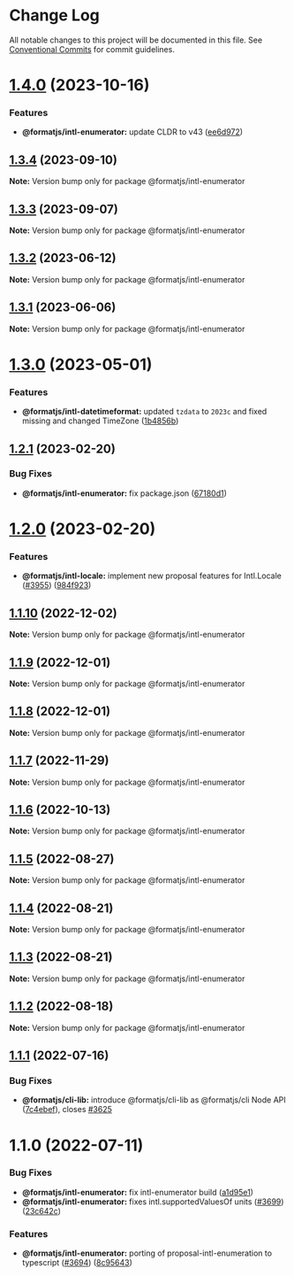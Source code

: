 # Change Log

All notable changes to this project will be documented in this file.
See [Conventional Commits](https://conventionalcommits.org) for commit guidelines.

# [1.4.0](https://github.com/formatjs/formatjs/compare/@formatjs/intl-enumerator@1.3.4...@formatjs/intl-enumerator@1.4.0) (2023-10-16)

### Features

* **@formatjs/intl-enumerator:** update CLDR to v43 ([ee6d972](https://github.com/formatjs/formatjs/commit/ee6d972365b73b6fbfc312defb05a853eb51e5f0))

## [1.3.4](https://github.com/formatjs/formatjs/compare/@formatjs/intl-enumerator@1.3.3...@formatjs/intl-enumerator@1.3.4) (2023-09-10)

**Note:** Version bump only for package @formatjs/intl-enumerator

## [1.3.3](https://github.com/formatjs/formatjs/compare/@formatjs/intl-enumerator@1.3.2...@formatjs/intl-enumerator@1.3.3) (2023-09-07)

**Note:** Version bump only for package @formatjs/intl-enumerator

## [1.3.2](https://github.com/formatjs/formatjs/compare/@formatjs/intl-enumerator@1.3.1...@formatjs/intl-enumerator@1.3.2) (2023-06-12)

**Note:** Version bump only for package @formatjs/intl-enumerator

## [1.3.1](https://github.com/formatjs/formatjs/compare/@formatjs/intl-enumerator@1.3.0...@formatjs/intl-enumerator@1.3.1) (2023-06-06)

**Note:** Version bump only for package @formatjs/intl-enumerator

# [1.3.0](https://github.com/formatjs/formatjs/compare/@formatjs/intl-enumerator@1.2.1...@formatjs/intl-enumerator@1.3.0) (2023-05-01)

### Features

* **@formatjs/intl-datetimeformat:** updated `tzdata` to `2023c` and fixed missing and changed TimeZone ([1b4856b](https://github.com/formatjs/formatjs/commit/1b4856b11c32c6ac99aa8795ee487c92b4d9d9c9))

## [1.2.1](https://github.com/formatjs/formatjs/compare/@formatjs/intl-enumerator@1.2.0...@formatjs/intl-enumerator@1.2.1) (2023-02-20)

### Bug Fixes

* **@formatjs/intl-enumerator:** fix package.json ([67180d1](https://github.com/formatjs/formatjs/commit/67180d11f09c62005b1fd1f6b3d59f3af005a785))

# [1.2.0](https://github.com/formatjs/formatjs/compare/@formatjs/intl-enumerator@1.1.10...@formatjs/intl-enumerator@1.2.0) (2023-02-20)

### Features

* **@formatjs/intl-locale:** implement new proposal features for Intl.Locale ([#3955](https://github.com/formatjs/formatjs/issues/3955)) ([984f923](https://github.com/formatjs/formatjs/commit/984f923f298c578d7c138ca5ad9f12965d73a7d0))

## [1.1.10](https://github.com/formatjs/formatjs/compare/@formatjs/intl-enumerator@1.1.9...@formatjs/intl-enumerator@1.1.10) (2022-12-02)

**Note:** Version bump only for package @formatjs/intl-enumerator

## [1.1.9](https://github.com/formatjs/formatjs/compare/@formatjs/intl-enumerator@1.1.7...@formatjs/intl-enumerator@1.1.9) (2022-12-01)

**Note:** Version bump only for package @formatjs/intl-enumerator

## [1.1.8](https://github.com/formatjs/formatjs/compare/@formatjs/intl-enumerator@1.1.7...@formatjs/intl-enumerator@1.1.8) (2022-12-01)

**Note:** Version bump only for package @formatjs/intl-enumerator

## [1.1.7](https://github.com/formatjs/formatjs/compare/@formatjs/intl-enumerator@1.1.6...@formatjs/intl-enumerator@1.1.7) (2022-11-29)

**Note:** Version bump only for package @formatjs/intl-enumerator

## [1.1.6](https://github.com/formatjs/formatjs/compare/@formatjs/intl-enumerator@1.1.5...@formatjs/intl-enumerator@1.1.6) (2022-10-13)

**Note:** Version bump only for package @formatjs/intl-enumerator

## [1.1.5](https://github.com/formatjs/formatjs/compare/@formatjs/intl-enumerator@1.1.4...@formatjs/intl-enumerator@1.1.5) (2022-08-27)

**Note:** Version bump only for package @formatjs/intl-enumerator

## [1.1.4](https://github.com/formatjs/formatjs/compare/@formatjs/intl-enumerator@1.1.3...@formatjs/intl-enumerator@1.1.4) (2022-08-21)

**Note:** Version bump only for package @formatjs/intl-enumerator

## [1.1.3](https://github.com/formatjs/formatjs/compare/@formatjs/intl-enumerator@1.1.2...@formatjs/intl-enumerator@1.1.3) (2022-08-21)

**Note:** Version bump only for package @formatjs/intl-enumerator

## [1.1.2](https://github.com/formatjs/formatjs/compare/@formatjs/intl-enumerator@1.1.1...@formatjs/intl-enumerator@1.1.2) (2022-08-18)

**Note:** Version bump only for package @formatjs/intl-enumerator

## [1.1.1](https://github.com/formatjs/formatjs/compare/@formatjs/intl-enumerator@1.1.0...@formatjs/intl-enumerator@1.1.1) (2022-07-16)

### Bug Fixes

* **@formatjs/cli-lib:** introduce @formatjs/cli-lib as @formatjs/cli Node API ([7c4ebef](https://github.com/formatjs/formatjs/commit/7c4ebef00a6ac2a197b5007e328306bc8e00b445)), closes [#3625](https://github.com/formatjs/formatjs/issues/3625)

# 1.1.0 (2022-07-11)

### Bug Fixes

* **@formatjs/intl-enumerator:** fix intl-enumerator build ([a1d95e1](https://github.com/formatjs/formatjs/commit/a1d95e13e21fddf8f13475254daf13d86dd34b6a))
* **@formatjs/intl-enumerator:** fixes intl.supportedValuesOf units ([#3699](https://github.com/formatjs/formatjs/issues/3699)) ([23c642c](https://github.com/formatjs/formatjs/commit/23c642c31996f6cbad59b374d59b5bb54d5dc6a2))

### Features

* **@formatjs/intl-enumerator:** porting of proposal-intl-enumeration to typescript ([#3694](https://github.com/formatjs/formatjs/issues/3694)) ([8c95643](https://github.com/formatjs/formatjs/commit/8c95643ca3128f4e0d0c4cd196dd8773467f7db8))
